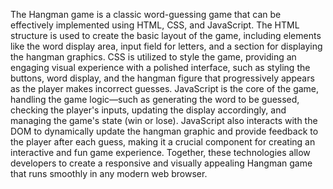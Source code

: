 The Hangman game is a classic word-guessing game that can be effectively implemented using HTML, CSS, and JavaScript. 
The HTML structure is used to create the basic layout of the game, including elements like the word display area, input field for letters, and a section for displaying the 
hangman graphics. CSS is utilized to style the game, providing an engaging visual experience with a polished interface, such as styling the buttons, word display, and 
the hangman figure that progressively appears as the player makes incorrect guesses.
JavaScript is the core of the game, handling the game logic—such as generating the word to be guessed, checking the player's inputs, updating the display accordingly, 
and managing the game's state (win or lose). JavaScript also interacts with the DOM to dynamically update the hangman graphic and provide feedback to the player after each guess,
making it a crucial component for creating an interactive and fun game experience. Together, these technologies allow developers to create a responsive and visually appealing
Hangman game that runs smoothly in any modern web browser.
